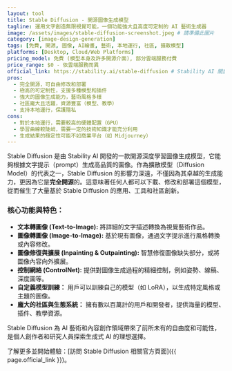 ```yaml
---
layout: tool
title: Stable Diffusion - 開源圖像生成模型
tagline: 運用文字創造無限視覺可能，一個功能強大且高度可定制的 AI 藝術生成器
image: /assets/images/stable-diffusion-screenshot.jpeg # 請準備此圖片
category: [image-design-generation]
tags: [免費, 開源, 圖像, AI繪畫, 藝術, 本地運行, 社區, 擴散模型]
platforms: [Desktop, Cloud/Web Platforms]
pricing_model: 免費 (模型本身及許多開源介面), 部分雲端服務付費
price_range: $0 - 依雲端服務而異
official_link: https://stability.ai/stable-diffusion # Stability AI 關於 Stable Diffusion 的頁面
pros:
  - 完全開源，可自由修改和部署
  - 極高的可定制性，支援多種模型和插件
  - 強大的圖像生成能力，藝術風格多樣
  - 社區龐大且活躍，資源豐富（模型、教學）
  - 支持本地運行，保護隱私
cons:
  - 對於本地運行，需要較高的硬體配置（GPU）
  - 學習曲線較陡峭，需要一定的技術知識才能充分利用
  - 生成結果的穩定性可能不如商業平台（如 Midjourney）
---
```


Stable Diffusion 是由 Stability AI 開發的一款開源深度學習圖像生成模型，它能夠根據文字提示（prompt）生成高品質的圖像。作為擴散模型（Diffusion Model）的代表之一，Stable Diffusion 的影響力深遠，不僅因為其卓越的生成能力，更因為它是**完全開源**的。這意味著任何人都可以下載、修改和部署這個模型，從而催生了大量基於 Stable Diffusion 的應用、工具和社區創新。

### 核心功能與特色：

* **文本轉圖像 (Text-to-Image):** 將詳細的文字描述轉換為視覺藝術作品。
* **圖像轉圖像 (Image-to-Image):** 基於現有圖像，通過文字提示進行風格轉換或內容修改。
* **圖像修復與擴展 (Inpainting & Outpainting):** 智慧修復圖像缺失部分，或將圖像內容向外擴展。
* **控制網絡 (ControlNet):** 提供對圖像生成過程的精細控制，例如姿勢、線稿、深度圖等。
* **自定義模型訓練：** 用戶可以訓練自己的模型（如 LoRA），以生成特定風格或主題的圖像。
* **龐大的社區與生態系統：** 擁有數以百萬計的用戶和開發者，提供海量的模型、插件、教學資源。

Stable Diffusion 為 AI 藝術和內容創作領域帶來了前所未有的自由度和可能性，是個人創作者和研究人員探索生成式 AI 的理想選擇。

了解更多並開始體驗：[訪問 Stable Diffusion 相關官方頁面]({{ page.official_link }})。